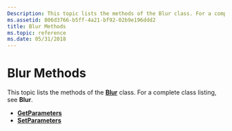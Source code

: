 ```yaml
---
Description: This topic lists the methods of the Blur class. For a complete class listing, see Blur.
ms.assetid: 806d3766-b5ff-4a21-bf92-02b9e196ddd2
title: Blur Methods
ms.topic: reference
ms.date: 05/31/2018
---
```


# Blur Methods

This topic lists the methods of the [**Blur**](/windows/desktop/api/gdipluseffects/nl-gdipluseffects-blur) class. For a complete class listing, see **Blur**.

-   [**GetParameters**](/windows/desktop/api/Gdipluseffects/nf-gdipluseffects-blur-getparameters)
-   [**SetParameters**](/windows/desktop/api/Gdipluseffects/nf-gdipluseffects-blur-setparameters)

 

 



